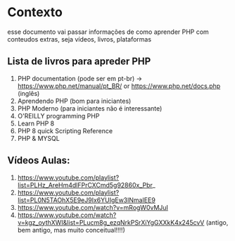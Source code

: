 # Contexto

esse documento vai passar informações de como aprender PHP com conteudos extras, seja vídeos, livros, plataformas

## Lista de livros para apreder PHP

1. PHP documentation (pode ser em pt-br) -> https://www.php.net/manual/pt_BR/ or https://www.php.net/docs.php (inglês)
2. Aprendendo PHP (bom para iniciantes)
3. PHP Moderno (para iniciantes não é interessante)
4. O'REILLY programming PHP
5. Learn PHP 8 
6. PHP 8 quick Scripting Reference
7. PHP & MYSQL

## Vídeos Aulas:

1. https://www.youtube.com/playlist?list=PLHz_AreHm4dlFPrCXCmd5g92860x_Pbr_
2. https://www.youtube.com/playlist?list=PL0N5TAOhX5E9eJ9Ix6YUIgEw3lNmaIEE9
3. https://www.youtube.com/watch?v=mRogW0vMJuI
4. https://www.youtube.com/watch?v=kgz_oythXWI&list=PLucm8g_ezqNrkPSrXiYgGXXkK4x245cvV (antigo, bem antigo, mas muito conceitual!!!!)